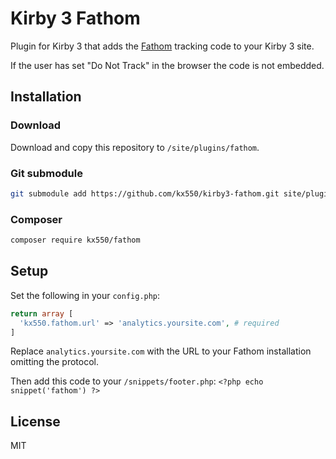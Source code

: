 # Kirby 3 Fathom

Plugin for Kirby 3 that adds the [Fathom](https://github.com/usefathom/fathom) tracking code to your Kirby 3 site.

If the user has set "Do Not Track" in the browser the code is not embedded.

## Installation

### Download

Download and copy this repository to `/site/plugins/fathom`.

### Git submodule

```bash
git submodule add https://github.com/kx550/kirby3-fathom.git site/plugins/fathom
```

### Composer

```bash
composer require kx550/fathom
```

## Setup

Set the following in your `config.php`:

```php
return array [
  'kx550.fathom.url' => 'analytics.yoursite.com', # required
]
```

Replace `analytics.yoursite.com` with the URL to your Fathom installation omitting the protocol.

Then add this code to your `/snippets/footer.php`: `<?php echo snippet('fathom') ?>`

## License

MIT
